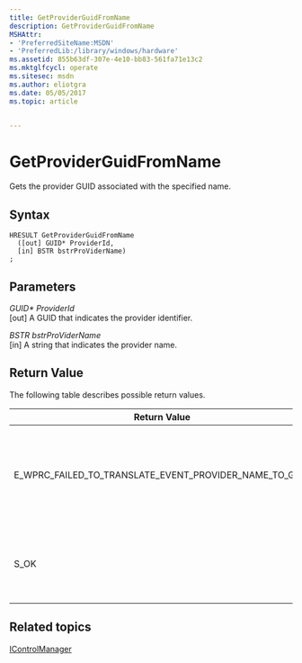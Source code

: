 ```yaml
---
title: GetProviderGuidFromName
description: GetProviderGuidFromName
MSHAttr:
- 'PreferredSiteName:MSDN'
- 'PreferredLib:/library/windows/hardware'
ms.assetid: 855b63df-307e-4e10-bb83-561fa71e13c2
ms.mktglfcycl: operate
ms.sitesec: msdn
ms.author: eliotgra
ms.date: 05/05/2017
ms.topic: article


---
```


# GetProviderGuidFromName


Gets the provider GUID associated with the specified name.

## Syntax


```
HRESULT GetProviderGuidFromName
  ([out] GUID* ProviderId,
  [in] BSTR bstrProViderName)
;
```

## Parameters


<a href="" id="guid--providerid"></a>*GUID\* ProviderId*  
\[out\] A GUID that indicates the provider identifier.

<a href="" id="bstr-bstrprovidername"></a>*BSTR bstrProViderName*  
\[in\] A string that indicates the provider name.

## Return Value


The following table describes possible return values.

<table>
<colgroup>
<col width="50%" />
<col width="50%" />
</colgroup>
<thead>
<tr class="header">
<th>Return Value</th>
<th>Description</th>
</tr>
</thead>
<tbody>
<tr class="odd">
<td><p>E_WPRC_FAILED_TO_TRANSLATE_EVENT_PROVIDER_NAME_TO_GUID</p></td>
<td><p>WPR was unable to translate the event provider name to a GUID.</p></td>
</tr>
<tr class="even">
<td><p>S_OK</p></td>
<td><p>The function successfully returned the GUID.</p></td>
</tr>
</tbody>
</table>

 

## Related topics


[IControlManager](icontrolmanager.md)

 

 







